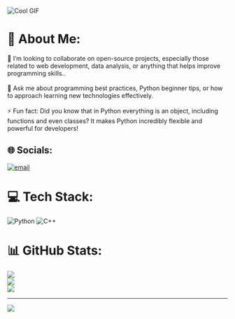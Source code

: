 ![Cool GIF](https://giphy.com/data-amiga-cga-vzJGtYzvCs4mNf4zFa)


# 💫 About Me: 
👯 I’m looking to collaborate on open-source projects, especially those related to web development, data analysis, or anything that helps improve programming skills..<br><br>💬 Ask me about programming best practices, Python beginner tips, or how to approach learning new technologies effectively.<br><br>⚡ Fun fact: Did you know that in Python everything is an object, including functions and even classes? It makes Python incredibly flexible and powerful for developers!


## 🌐 Socials:
[![email](https://img.shields.io/badge/Email-D14836?logo=gmail&logoColor=white)](mailto:santm099@gmail.com) 

# 💻 Tech Stack:
![Python](https://img.shields.io/badge/python-3670A0?style=for-the-badge&logo=python&logoColor=ffdd54) ![C++](https://img.shields.io/badge/c++-%2300599C.svg?style=for-the-badge&logo=c%2B%2B&logoColor=white)
# 📊 GitHub Stats:
![](https://github-readme-stats.vercel.app/api?username=SantiagoG465&theme=default&hide_border=false&include_all_commits=false&count_private=false)<br/>
![](https://nirzak-streak-stats.vercel.app/?user=SantiagoG465&theme=default&hide_border=false)<br/>
![](https://github-readme-stats.vercel.app/api/top-langs/?username=SantiagoG465&theme=default&hide_border=false&include_all_commits=false&count_private=false&layout=compact)

---
[![](https://visitcount.itsvg.in/api?id=SantiagoG465&icon=0&color=0)](https://visitcount.itsvg.in)

<!-- Proudly created with GPRM ( https://gprm.itsvg.in ) -->
